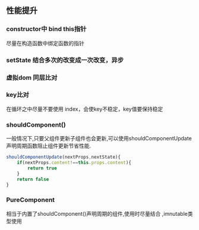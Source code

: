 ## 性能提升

### constructor中 bind this指针

尽量在构造函数中绑定函数的指针

### setState 结合多次的改变成一次改变，异步



### 虚拟dom 同层比对



### key比对

在循环之中尽量不要使用 index，会使key不稳定，key值要保持稳定

### shouldComponent()

一般情况下,只要父组件更新子组件也会更新,可以使用shouldComponentUpdate声明周期函数阻止组件更新节省性能.

```js
shouldComponentUpdate(nextProps,nextState){
    if(nextProps.content!==this.props.content){
        return true
    }
    return false
}
```

### PureComponent

相当于内置了shouldComponent()声明周期的组件,使用时尽量结合 ,imnutable类型使用